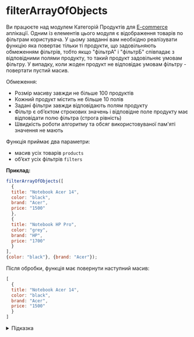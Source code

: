 # filterArrayOfObjects

Ви працюєте над модулем Категорій Продуктів для [E-commerce](https://uk.wikipedia.org/wiki/%D0%95%D0%BB%D0%B5%D0%BA%D1%82%D1%80%D0%BE%D0%BD%D0%BD%D0%B0_%D0%BA%D0%BE%D0%BC%D0%B5%D1%80%D1%86%D1%96%D1%8F) аплікації. Одним із елементів цього модуля є відображення товарів по фільтрам користувача. У цьому завданні вам необхідно реалізувати функцію яка повертає тільки ті продукти, що задовільняють обмеженням фільтрів, тобто якщо "фільтрА" і "фільтрБ" співпадає з відповідними полями продукту, то такий продукт задовільняє умовам фільтру. У випадку, коли жоден продукт не відповідає умовам фільтру - повертати пустий масив.

Обмеження:

- Розмір масиву завжди не більше 100 продуктів
- Кожний продукт містить не більше 10 полів
- Задані фільтри завжди відповідають полям продукту
- Фільтр є обʼєктом строкових значень і відповідне поле продукту має відповідати полю фільтра (строга рівність)
- Швидкість роботи алгоритму та обсяг використовуваної пам'яті значення не мають

Функція приймає два параметри:

- масив усіх товарів `products`
- обʼєкт усіх фільтрів `filters`

**Приклад:**

```js
filterArrayOfObjects([
  {
  title: "Notebook Acer 14",
  color: "black",
  brand: "Acer",
  price: "1500"
  },
  {
  title: "Notebook HP Pro",
  color: "grey",
  brand: "HP",
  price: "1700"
  }
],
{color: "black"}, {brand: "Acer"});
```

Після обробки, функція має повернути наступний масив:

```js
[
  {
  title: "Notebook Acer 14",
  color: "black",
  brand: "Acer",
  price: "1500"
  }
]
```

<details>
  <summary>Підказка</summary>

---

  Зверніть увагу на методи [Array.prototype.filter](https://developer.mozilla.org/en-US/docs/Web/JavaScript/Reference/Global_Objects/Array/filter) і [Array.prototype.every](https://developer.mozilla.org/en-US/docs/Web/JavaScript/Reference/Global_Objects/Array/every)

  ## Алгоритм дій

  1. Для кожного продукту
  1. Перевірити ті його поля, які є у фільтрах
  1. Якщо співпадіння є, то додати цей продукт до кінцевого результату
  1. Повернути отриманий масив відфільтрованих продуктів

</details>
